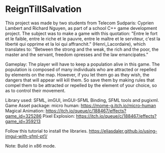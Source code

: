 # ReignTillSalvation
This project was made by two students from Telecom Sudparis: Cyprien Lambert and Richard Nguyen,
as part of a school C++ game development project. The subject was to make a game with this quotation: "Entre le fort et le faible, entre le riche et le pauvre, entre le maître et le serviteur, c'est la liberté qui opprime et la loi qui affranchit." (Henri_Lacordaire), which translates to: "Between the strong and the weak, the rich and the poor, the master and the servant, freedom opresses and the law emancipates."

Gameplay:
The player will have to keep a population alive in this game. The population is composed of many individuals who are attracted or repelled by elements on the map. However, if you let them go as they wish, the dangers that will appear will kill them. So save them by making rules that compel them to be attracted or repelled by the element of your choice, so as to control their movement.

Library used: SFML, imGUI, imGUI-SFML Binding, SFML tools and pugixml.
Game Asset package:
micro human: https://mome-g.itch.io/micro-human
Magical Animation: https://itch.io/queue/c/188467/effects?game_id=325286
Pixel Explosion: https://itch.io/queue/c/188467/effects?game_id=359213


Follow this tutorial to install the libraries.
https://eliasdaler.github.io/using-imgui-with-sfml-pt1/

Note: Build in x86 mode.
